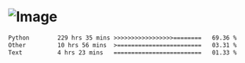 # ![Image](https://github.com/user-attachments/assets/5f2d2b12-d836-424c-876f-cb0c9a5d9144)

<!--START_SECTION:waka-->

```txt
Python        229 hrs 35 mins >>>>>>>>>>>>>>>>>========   69.36 %
Other         10 hrs 56 mins  >========================   03.31 %
Text          4 hrs 23 mins   =========================   01.33 %
```

<!--END_SECTION:waka-->
